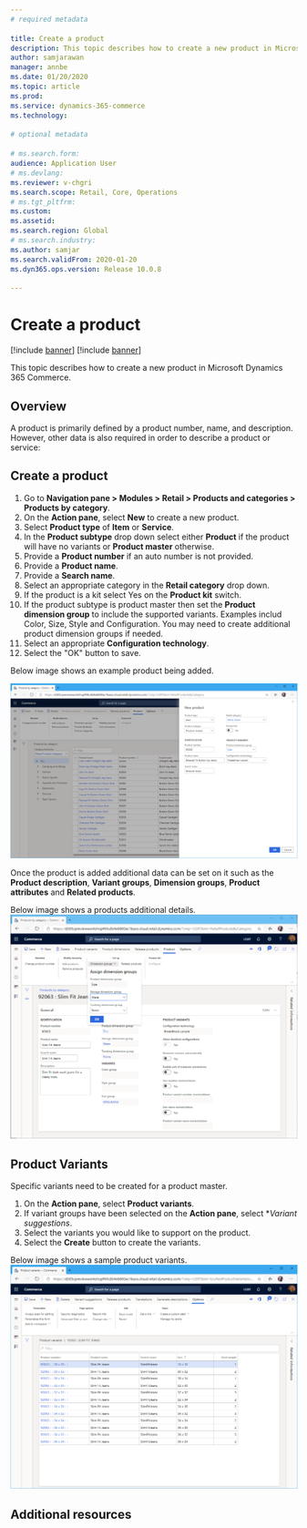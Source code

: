 ```yaml
---
# required metadata

title: Create a product
description: This topic describes how to create a new product in Microsoft Dynamics 365 Commerce.
author: samjarawan
manager: annbe
ms.date: 01/20/2020
ms.topic: article
ms.prod: 
ms.service: dynamics-365-commerce
ms.technology: 

# optional metadata

# ms.search.form: 
audience: Application User
# ms.devlang: 
ms.reviewer: v-chgri
ms.search.scope: Retail, Core, Operations
# ms.tgt_pltfrm: 
ms.custom: 
ms.assetid: 
ms.search.region: Global
# ms.search.industry: 
ms.author: samjar
ms.search.validFrom: 2020-01-20
ms.dyn365.ops.version: Release 10.0.8

---
```

# Create a product

[!include [banner](../includes/preview-banner.md)]
[!include [banner](../includes/banner.md)]

This topic describes how to create a new product in Microsoft Dynamics 365 Commerce.

## Overview

A product is primarily defined by a product number, name, and description. However, other data is also required in order to describe a product or service:

## Create a product

1. Go to **Navigation pane \> Modules \> Retail \> Products and categories \> Products by category**.
1. On the **Action pane**, select **New** to create a new product.
1. Select **Product type** of **Item** or **Service**.
1. In the **Product subtype** drop down select either **Product** if the product will have no variants or **Product master** otherwise.
1. Provide a **Product number** if an auto number is not provided.
1. Provide a **Product name**.
1. Provide a **Search name**.
1. Select an appropriate category in the **Retail category** drop down.
1. If the product is a kit select Yes on the **Product kit** switch.
1. If the product subtype is product master then set the **Product dimension group** to include the supported variants.  Examples includ Color, Size, Style and Configuration.  You may need to create additional product dimension groups if needed.
1. Select an appropriate **Configuration technology**.
1. Select the "OK" button to save.

Below image shows an example product being added.

![Create a product](media/create-new-product.png)

Once the product is added additional data can be set on it such as the **Product description**, **Variant groups**, **Dimension groups**, **Product attributes** and **Related products**.

Below image shows a products additional details.
![Product details](media/create-new-product-2.png)

## Product Variants
Specific variants need to be created for a product master.  
1. On the **Action pane**, select **Product variants**.
1. If variant groups have been selected on the **Action pane**, select **Variant suggestions*.
1. Select the variants you would like to support on the product.
1. Select the **Create** button to create the variants.

Below image shows a sample product variants.
![Product variants](media/create-new-product-3.png)


## Additional resources
